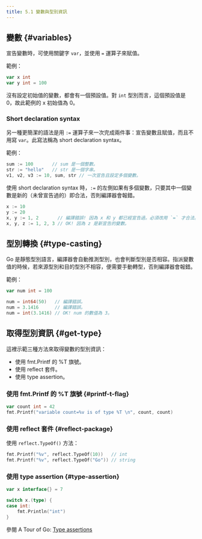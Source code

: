 ```yaml
---
title: 5.1 變數與型別資訊
---
```


## 變數 {#variables}

宣告變數時，可使用關鍵字 `var`，並使用 `=` 運算子來賦值。

範例：

```go
var x int
var y int = 100
```

沒有設定初始值的變數，都會有一個預設值。對 `int` 型別而言，這個預設值是 0，故此範例的 x 初始值為 0。

### Short declaration syntax

另一種更簡潔的語法是用 `:=` 運算子來一次完成兩件事：宣告變數且賦值，而且不用寫 `var`。此寫法稱為 short declaration syntax。

範例：

```go
sum := 100       // sum 是一個整數。
str := "hello"   // str 是一個字串。
v1, v2, v3 := 10, sum, str // 一次宣告且設定多個變數。
```

使用 short declaration syntax 時，`:=` 的左側如果有多個變數，只要其中一個變數是新的（未曾宣告過的）即合法，否則編譯器會報錯。

```go
x := 10
y := 20
x, y := 1, 2       // 編譯錯誤! 因為 x 和 y 都已經宣告過。必須改用 `=` 才合法。
x, y, z := 1, 2, 3 // OK! 因為 z 是新宣告的變數。
```

## 型別轉換 {#type-casting}

Go 是靜態型別語言，編譯器會自動推測型別，也會判斷型別是否相容。指派變數值的時候，若來源型別和目的型別不相容，便需要手動轉型，否則編譯器會報錯。

範例：

```go
var num int = 100

num = int64(50)   // 編譯錯誤。
num = 3.1416      // 編譯錯誤。
num = int(3.1416) // OK! num 的數值為 3。
```

## 取得型別資訊 {#get-type}

這裡示範三種方法來取得變數的型別資訊：

- 使用 fmt.Printf 的 %T 旗號。
- 使用 reflect 套件。
- 使用 type assertion。

### 使用 fmt.Printf 的 %T 旗號 {#printf-t-flag}

```go
var count int = 42
fmt.Printf("variable count=%v is of type %T \n", count, count)
```

### 使用 reflect 套件 {#reflect-package}

使用 `reflect.TypeOf()` 方法：

```go
fmt.Printf("%v", reflect.TypeOf(10))   // int
fmt.Printf("%v", reflect.TypeOf("Go")) // string
```

### 使用 type assertion {#type-assertion}

```go
var x interface{} = 7

switch x.(type) {
case int:
    fmt.Println("int")
}
```

參閱 A Tour of Go: [Type assertions](https://go.dev/tour/methods/15)
